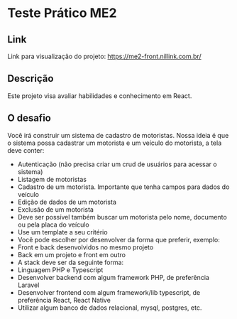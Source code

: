 # Teste Prático ME2

## Link
Link para visualização do projeto: https://me2-front.nillink.com.br/

## Descrição

Este projeto visa avaliar habilidades e conhecimento em React.

## O desafio

Você irá construir um sistema de cadastro de motoristas.
Nossa ideia é que o sistema possa cadastrar um motorista e um veículo do motorista, a tela
deve conter:

- Autenticação (não precisa criar um crud de usuários para acessar o sistema)
- Listagem de motoristas
- Cadastro de um motorista. Importante que tenha campos para dados do veículo
- Edição de dados de um motorista
- Exclusão de um motorista
- Deve ser possível também buscar um motorista pelo nome, documento ou pela placa do veículo
- Use um template a seu critério
- Você pode escolher por desenvolver da forma que preferir, exemplo:
- Front e back desenvolvidos no mesmo projeto
- Back em um projeto e front em outro
- A stack deve ser da seguinte forma:
- Linguagem PHP e Typescript
- Desenvolver backend com algum framework PHP, de preferência Laravel
- Desenvolver frontend com algum framework/lib typescript, de preferência React, React Native
- Utilizar algum banco de dados relacional, mysql, postgres, etc.

